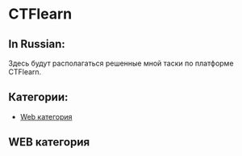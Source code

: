 # CTFlearn
## In Russian:
Здесь будут располагаться решенные мной таски по платформе CTFlearn.
## Категории:
- [Web категория](#WEBкатегория)

## WEB категория
